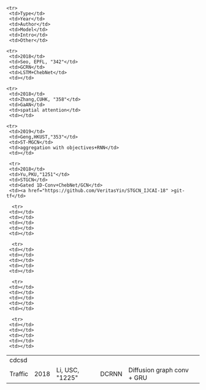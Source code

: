 

<table>
  <tr>
    <td colspan="6">cdcsd</td>
   </tr>
  
    <tr>
     <td>Type</td>
     <td>Year</td>
     <td>Author</td>
     <td>Model</td>
     <td>Intro</td>
     <td>Other</td>
   </tr>
  
   <tr>
    <td rowspan="8">Traffic </td>
     <td>2018</td>
     <td>Li, USC, "1225"</td>
     <td>DCRNN</td>
     <td>Diffusion graph conv + GRU</td>
     <td></td>
   </tr>
  
    <tr>
     <td>2018</td>
     <td>Seo, EPFL, "342"</td>
     <td>GCRN</td>
     <td>LSTM+ChebNet</td>
     <td></td>
   </tr>
  
    <tr>
     <td>2018</td>
     <td>Zhang,CUHK, "358"</td>
     <td>GaAN</td>
     <td>spatial attention</td>
     <td></td>
   </tr>
  
    <tr>
     <td>2019</td>
     <td>Geng,HKUST,"353"</td>
     <td>ST-MGCN</td>
     <td>aggregation with objectives+RNN</td>
     <td></td>
   </tr>
  
     <tr>
     <td>2018</td>
     <td>Yu,PKU,"1251"</td>
     <td>STGCN</td>
     <td>Gated 1D-Conv+ChebNet/GCN</td>
     <td><a href="https://github.com/VeritasYin/STGCN_IJCAI-18" >git-tf</td>
   </tr>
  
      <tr>
     <td></td>
     <td></td>
     <td></td>
     <td></td>
     <td></td>
   </tr>
  
      <tr>
     <td></td>
     <td></td>
     <td></td>
     <td></td>
     <td></td>
   </tr>
  
      <tr>
     <td></td>
     <td></td>
     <td></td>
     <td></td>
     <td></td>
   </tr>
  
      <tr>
     <td></td>
     <td></td>
     <td></td>
     <td></td>
     <td></td>
   </tr>
</table>

